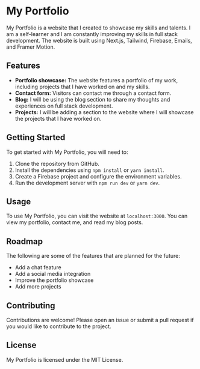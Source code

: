 # My Portfolio

My Portfolio is a website that I created to showcase my skills and talents. I am a self-learner and I am constantly improving my skills in full stack development. The website is built using Next.js, Tailwind, Firebase, Emails, and Framer Motion.

## Features

* **Portfolio showcase:** The website features a portfolio of my work, including projects that I have worked on and my skills.
* **Contact form:** Visitors can contact me through a contact form.
* **Blog:** I will be using the blog section to share my thoughts and experiences on full stack development.
* **Projects:** I will be adding a section to the website where I will showcase the projects that I have worked on.

## Getting Started

To get started with My Portfolio, you will need to:

1. Clone the repository from GitHub.
2. Install the dependencies using `npm install` or `yarn install`.
3. Create a Firebase project and configure the environment variables.
4. Run the development server with `npm run dev` or `yarn dev`.

## Usage

To use My Portfolio, you can visit the website at `localhost:3000`. You can view my portfolio, contact me, and read my blog posts.

## Roadmap

The following are some of the features that are planned for the future:

* Add a chat feature
* Add a social media integration
* Improve the portfolio showcase
* Add more projects

## Contributing

Contributions are welcome! Please open an issue or submit a pull request if you would like to contribute to the project.

## License

My Portfolio is licensed under the MIT License.
